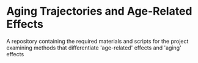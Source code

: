 # Aging Trajectories and Age-Related Effects
A repository containing the required materials and scripts for the project examining methods that differentiate 'age-related' effects and 'aging' effects
